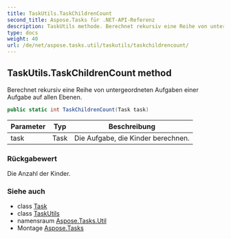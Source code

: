 ```yaml
---
title: TaskUtils.TaskChildrenCount
second_title: Aspose.Tasks für .NET-API-Referenz
description: TaskUtils methode. Berechnet rekursiv eine Reihe von untergeordneten Aufgaben einer Aufgabe auf allen Ebenen.
type: docs
weight: 40
url: /de/net/aspose.tasks.util/taskutils/taskchildrencount/
---
```

## TaskUtils.TaskChildrenCount method

Berechnet rekursiv eine Reihe von untergeordneten Aufgaben einer Aufgabe auf allen Ebenen.

```csharp
public static int TaskChildrenCount(Task task)
```

| Parameter | Typ | Beschreibung |
| --- | --- | --- |
| task | Task | Die Aufgabe, die Kinder berechnen. |

### Rückgabewert

Die Anzahl der Kinder.

### Siehe auch

* class [Task](../../../aspose.tasks/task/)
* class [TaskUtils](../)
* namensraum [Aspose.Tasks.Util](../../taskutils/)
* Montage [Aspose.Tasks](../../../)


